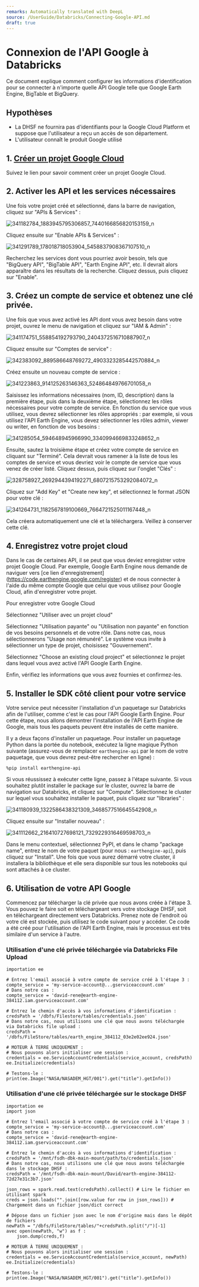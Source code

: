 ```yaml
---
remarks: Automatically translated with DeepL
source: /UserGuide/Databricks/Connecting-Google-API.md
draft: true
---
```


# Connexion de l'API Google à Databricks

Ce document explique comment configurer les informations d'identification pour se connecter à n'importe quelle API Google telle que Google Earth Engine, BigTable et BigQuery.

<!---removed due to accessibility requirements
<video width="600" height="350" controls>
    <source src="/api/media/google-apis.mp4" type="video/mp4">
    Votre navigateur ne prend pas en charge la balise vidéo.
</video>
-->

## Hypothèses

- La DHSF ne fournira pas d'identifiants pour la Google Cloud Platform et suppose que l'utilisateur a reçu un accès de son département.
- L'utilisateur connaît le produit Google utilisé

## 1. [Créer un projet Google Cloud](https://developers.google.com/workspace/guides/create-project)

Suivez le lien pour savoir comment créer un projet Google Cloud.

## 2. Activer les API et les services nécessaires

Une fois votre projet créé et sélectionné, dans la barre de navigation, cliquez sur "APIs & Services" :

![341182784_1883945795306857_7440166856820153159_n](https://user-images.githubusercontent.com/56747050/233416304-13b98718-337e-42eb-b6ae-0e1888404fea.png)

Cliquez ensuite sur "Enable APIs & Services" :

![341291789_178018718053904_5458837908367107510_n](https://user-images.githubusercontent.com/56747050/233416401-5de8b538-6c2a-4e89-a578-6810736eb484.png)

Recherchez les services dont vous pourriez avoir besoin, tels que "BigQuery API", "BigTable API", "Earth Engine API", etc. Il devrait alors apparaître dans les résultats de la recherche. Cliquez dessus, puis cliquez sur "Enable".

## 3. Créez un compte de service et obtenez une clé privée.

Une fois que vous avez activé les API dont vous avez besoin dans votre projet, ouvrez le menu de navigation et cliquez sur "IAM & Admin" :

![341174751_558854192793790_2404372516710887907_n](https://user-images.githubusercontent.com/56747050/233416480-e9e68e01-6d9f-4db2-9235-9fd68c03a500.png)

Cliquez ensuite sur "Comptes de service" :

![342383092_889586648769272_4903323285442570884_n](https://user-images.githubusercontent.com/56747050/233416581-b959909c-d8f2-42ef-a304-f2734e7aaeb3.png)

Créez ensuite un nouveau compte de service :

![341223863_914125263146363_524864849766701058_n](https://user-images.githubusercontent.com/56747050/233416627-8c378c19-e2cc-44d9-8b18-8e64735ecc7b.png)

Saisissez les informations nécessaires (nom, ID, description) dans la première étape, puis dans la deuxième étape, sélectionnez les rôles nécessaires pour votre compte de service. En fonction du service que vous utilisez, vous devrez sélectionner les rôles appropriés : par exemple, si vous utilisez l'API Earth Engine, vous devez sélectionner les rôles admin, viewer ou writer, en fonction de vos besoins :

![341285054_594648945966990_3340994669833248652_n](https://user-images.githubusercontent.com/56747050/233417210-10045800-9b95-4aab-b1e8-0ac86752c586.png)

Ensuite, sautez la troisième étape et créez votre compte de service en cliquant sur "Terminé". Cela devrait vous ramener à la liste de tous les comptes de service et vous devriez voir le compte de service que vous venez de créer listé. Cliquez dessus, puis cliquez sur l'onglet "Clés" :

![328758927_2692944394192271_6807215753292084072_n](https://user-images.githubusercontent.com/56747050/233417265-fd030087-8034-44c7-8177-786af4b02e7d.png)

Cliquez sur "Add Key" et "Create new key", et sélectionnez le format JSON pour votre clé :

![341264731_1182567819100669_7664721525011167448_n](https://user-images.githubusercontent.com/56747050/233417303-b47f9007-d15f-4211-a049-cc6cddcd0b21.png)

Cela créera automatiquement une clé et la téléchargera. Veillez à conserver cette clé.

## 4. Enregistrez votre projet cloud

Dans le cas de certaines API, il se peut que vous deviez enregistrer votre projet Google Cloud. Par exemple, Google Earth Engine nous demande de naviguer vers [ce lien d'enregistrement] (https://code.earthengine.google.com/register) et de nous connecter à l'aide du même compte Google que celui que vous utilisez pour Google Cloud, afin d'enregistrer votre projet.

Pour enregistrer votre Google Cloud

Sélectionnez "Utiliser avec un projet cloud"

Sélectionnez "Utilisation payante" ou "Utilisation non payante" en fonction de vos besoins personnels et de votre rôle. Dans notre cas, nous sélectionnerons "Usage non rémunéré". Le système vous invite à sélectionner un type de projet, choisissez "Gouvernement".

Sélectionnez "Choose an existing cloud project" et sélectionnez le projet dans lequel vous avez activé l'API Google Earth Engine.

Enfin, vérifiez les informations que vous avez fournies et confirmez-les.

## 5. Installer le SDK côté client pour votre service

Votre service peut nécessiter l'installation d'un paquetage sur Databricks afin de l'utiliser, comme c'est le cas pour l'API Google Earth Engine. Pour cette étape, nous allons démontrer l'installation de l'API Earth Engine de Google, mais tous les paquets peuvent être installés de cette manière.

Il y a deux façons d'installer un paquetage. Pour installer un paquetage Python dans la portée du notebook, exécutez la ligne magique Python suivante (assurez-vous de remplacer `earthengine-api` par le nom de votre paquetage, que vous devrez peut-être rechercher en ligne) :

```
%pip install earthengine-api
```

Si vous réussissez à exécuter cette ligne, passez à l'étape suivante. Si vous souhaitez plutôt installer le package sur le cluster, ouvrez la barre de navigation sur Databricks, et cliquez sur "Compute". Sélectionnez le cluster sur lequel vous souhaitez installer le paquet, puis cliquez sur "libraries" :

![341180939_1322586438321309_3468577516645542908_n](https://user-images.githubusercontent.com/56747050/233418201-52d806c7-9d0d-4e2f-a839-ff7d39d161af.png)

Cliquez ensuite sur "Installer nouveau" :

![341112662_216410727698121_7329229316469598703_n](https://user-images.githubusercontent.com/56747050/233419405-8c2d008d-1e6a-4f00-94b5-1528a17fac58.png)

Dans le menu contextuel, sélectionnez PyPI, et dans le champ "package name", entrez le nom de votre paquet (pour nous : `earthengine-api`), puis cliquez sur "Install". Une fois que vous aurez démarré votre cluster, il installera la bibliothèque et elle sera disponible sur tous les notebooks qui sont attachés à ce cluster.

## 6. Utilisation de votre API Google

Commencez par télécharger la clé privée que nous avons créée à l'étape 3. Vous pouvez le faire soit en téléchargeant vers votre stockage DHSF, soit en téléchargeant directement vers Databricks. Prenez note de l'endroit où votre clé est stockée, puis utilisez le code suivant pour y accéder. Ce code a été créé pour l'utilisation de l'API Earth Engine, mais le processus est très similaire d'un service à l'autre.

### Utilisation d'une clé privée téléchargée via Databricks File Upload

```
importation ee

# Entrez l'email associé à votre compte de service créé à l'étape 3 :
compte_service = 'my-service-account@...gserviceaccount.com'
# Dans notre cas :
compte_service = 'david-rene@earth-engine-384112.iam.gserviceaccount.com'

# Entrez le chemin d'accès à vos informations d'identification :
credsPath = '/dbfs/Filestore/tables/credentials.json'
# Dans notre cas, nous utilisons une clé que nous avons téléchargée via Databricks file upload :
credsPath = '/dbfs/FileStore/tables/earth_engine_384112_03e2e02ee924.json'

# MOTEUR À TERRE UNIQUEMENT :
# Nous pouvons alors initialiser une session :
credentials = ee.ServiceAccountCredentials(service_account, credsPath)
ee.Initialize(credentials)

# Testons-le :
print(ee.Image("NASA/NASADEM_HGT/001").get("title").getInfo())
```

### Utilisation d'une clé privée téléchargée sur le stockage DHSF

```
importation ee
import json

# Entrez l'email associé à votre compte de service créé à l'étape 3 :
compte_service = 'my-service-account@...gserviceaccount.com'
# Dans notre cas :
compte_service = 'david-rene@earth-engine-384112.iam.gserviceaccount.com'

# Entrez le chemin d'accès à vos informations d'identification :
credsPath = '/mnt/fsdh-dbk-main-mount/path/to/credentials.json'
# Dans notre cas, nous utilisons une clé que nous avons téléchargée dans le stockage DHSF :
credsPath = '/mnt/fsdh-dbk-main-mount/David/earth-engine-384112-72d27e31c3b7.json'

json_rows = spark.read.text(credsPath).collect() # Lire le fichier en utilisant spark
creds = json.loads("".join([row.value for row in json_rows])) # Chargement dans un fichier json/dict correct

# Dépose dans un fichier json avec le nom d'origine mais dans le dépôt de fichiers
newPath = "/dbfs/FileStore/tables/"+credsPath.split("/")[-1]
avec open(newPath, "w") as f :
    json.dump(creds,f)

# MOTEUR À TERRE UNIQUEMENT :
# Nous pouvons alors initialiser une session :
credentials = ee.ServiceAccountCredentials(service_account, newPath)
ee.Initialize(credentials)

# Testons-le :
print(ee.Image("NASA/NASADEM_HGT/001").get("title").getInfo())
```
